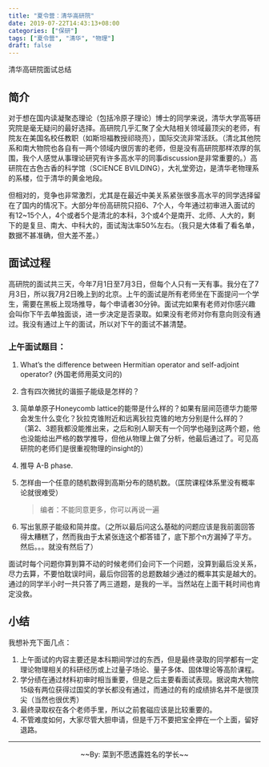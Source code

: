 ```yaml
---
title: "夏令营：清华高研院"
date: 2019-07-22T14:43:13+08:00
categories: ["保研"]
tags: ["夏令营", "清华", "物理"]
draft: false
---
```


清华高研院面试总结

<!--more-->

## 简介

对于想在国内读凝聚态理论（包括冷原子理论）博士的同学来说，清华大学高等研究院是毫无疑问的最好选择。高研院几乎汇聚了全大陆相关领域最顶尖的老师，有院友在美国名校任教职（如斯坦福教授祁晓亮），国际交流非常活跃。（清北其他院系和南大物院也各自有一两个领域内很厉害的老师，但是没有高研院那样浓厚的氛围，我个人感觉从事理论研究有许多高水平的同事discussion是非常重要的。）高研院在古色古香的科学馆（SCIENCE BVILDING），大礼堂旁边，是清华老物理系的系楼，位于清华的黄金地段。

但相对的，竞争也非常激烈，尤其是在最近中美关系紧张很多高水平的同学选择留在了国内的情况下。大部分年份高研院只招6、7个人，今年通过初审进入面试的有12~15个人，4个或者5个是清北的本科，3个或4个是南开、北师、人大的，剩下的是复旦、南大、中科大的，面试淘汰率50%左右。（我只是大体看了看名单，数据不甚准确，但大差不差。）

## 面试过程

高研院的面试共三天，今年7月1日至7月3日，但每个人只有一天有事。我分在了7月3日，所以我7月2日晚上到的北京。上午的面试是所有老师坐在下面提问一个学生，需要在黑板上现场推导，每个申请者30分钟。面试完如果有老师对你感兴趣会叫你下午去单独面谈，进一步决定是否录取。如果没有老师对你有意向则没有通过。我没有通过上午的面试，所以对下午的面试不甚清楚。

### 上午面试题目：

1. What’s the difference between Hermitian operator and self-adjoint operator? (外国老师用英文问的)
2. 含有四次微扰的谐振子能级是怎样的？
3. 简单单原子Honeycomb lattice的能带是什么样的？如果有层间范德华力能带会发生什么变化？狄拉克锥附近和远离狄拉克锥的地方分别是什么样的？<br />
   （第2、3题我都没能推出来，之后和别人聊天有一个同学也碰到这两个题，他也没能给出严格的数学推导，但他从物理上做了分析，他最后通过了。可见高研院的老师们是很重视物理的insight的）
4. 推导 A-B phase.
5. 怎样由一个任意的随机数得到高斯分布的随机数。（匡院课程体系里没有概率论就很难受）

    > 编者：不能同意更多，你可以再说一遍

6. 写出氢原子能级和简并度。（之所以最后问这么基础的问题应该是我前面回答得太糟糕了，然而我由于太紧张连这个都答错了，底下那个n方漏掉了平方。然后。。。就没有然后了）

面试时每个问题你算到算不动的时候老师们会问下一个问题，没算到最后没关系，尽力去算，不要怕耽误时间，最后你回答的总题数越少通过的概率其实是越大的。通过的同学半小时一共只答了两三道题，是我的一半。当然站在上面干耗时间也肯定没救。

## 小结

我想补充下面几点：

1. 上午面试的内容主要还是本科期间学过的东西，但是最终录取的同学都有一定理论物理相关的科研经历或上过量子场论、量子多体、固体理论等高阶课程。
2. 学分绩在通过材料初审时相当重要，但是之后主要看面试表现。据说南大物院15级有两位获得过国奖的学长都没有通过，而通过的有的成绩排名并不是很顶尖（当然也很优秀）
3. 最终录取权在各个老师手里，所以之前套磁应该是比较重要的。
4. 不管难度如何，大家尽管大胆申请，但是千万不要把宝全押在一个上面，留好退路。

---

<p style="text-align:center">~~By: 菜到不愿透露姓名的学长~~</p>

